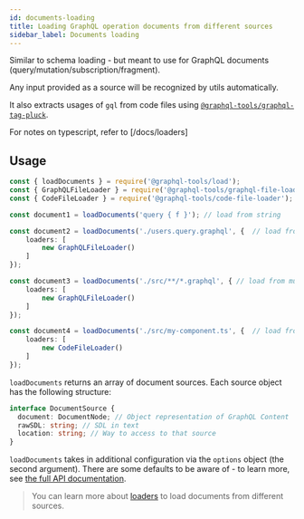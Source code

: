 ```yaml
---
id: documents-loading
title: Loading GraphQL operation documents from different sources
sidebar_label: Documents loading
---
```


Similar to schema loading - but meant to use for GraphQL documents (query/mutation/subscription/fragment).

Any input provided as a source will be recognized by utils automatically.

It also extracts usages of `gql` from code files using [`@graphql-tools/graphql-tag-pluck`](/docs/graphql-tag-pluck).

For notes on typescript, refer to [/docs/loaders]

## Usage

```ts
const { loadDocuments } = require('@graphql-tools/load');
const { GraphQLFileLoader } = require('@graphql-tools/graphql-file-loader');
const { CodeFileLoader } = require('@graphql-tools/code-file-loader');

const document1 = loadDocuments('query { f }'); // load from string

const document2 = loadDocuments('./users.query.graphql', {  // load from a single file
    loaders: [
        new GraphQLFileLoader()
    ]
});

const document3 = loadDocuments('./src/**/*.graphql', { // load from multiple files using glob
    loaders: [
        new GraphQLFileLoader()
    ]
});

const document4 = loadDocuments('./src/my-component.ts', {  // load from code file
    loaders: [
        new CodeFileLoader()
    ]
});


```

`loadDocuments` returns an array of document sources. Each source object has the following structure:
```ts
interface DocumentSource {
  document: DocumentNode; // Object representation of GraphQL Content
  rawSDL: string; // SDL in text
  location: string; // Way to access to that source
}
```

`loadDocuments` takes in additional configuration via the `options` object (the second argument). There are some defaults to be aware of - to learn more, see [the full API documentation](/docs/api/modules/load/#loaddocuments).

> You can learn more about [loaders](/docs/loaders) to load documents from different sources.
